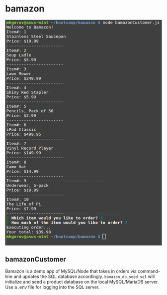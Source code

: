# bamazon
![](screenshots/bamazonCustomer.png)

## bamazonCustomer
Bamazon is a demo app of MySQL/Node that takes in orders via command-line and updates the SQL database accordingly. `bamazon_db_seed.sql` will initialize and seed a product database on the local MySQL/MariaDB server. Use a .env file for logging into the SQL server.
